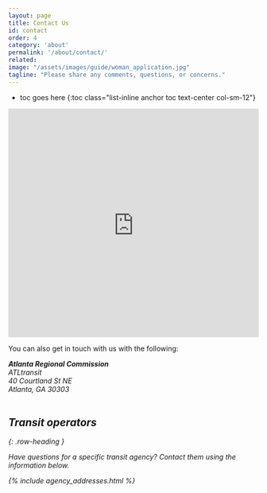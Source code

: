 ```yaml
---
layout: page
title: Contact Us
id: contact
order: 4
category: 'about'
permalink: '/about/contact/'
related: 
image: "/assets/images/guide/woman_application.jpg"
tagline: "Please share any comments, questions, or concerns."
---
```


* toc goes here
{:toc class="list-inline anchor toc text-center col-sm-12"}

<div class="row">
	<div class="panel panel-default top-buffer col-md-12" style="padding-top:10px; background-color:#ddd">
		<iframe width="100%" height="450" frameborder="0" scrolling="no" src="https://atlregional.wufoo.com/embed/atltransitorg-feedback-form/"></iframe>
	</div>
</div>


You can also get in touch with us with the following:

<address>
	<strong>Atlanta Regional Commission</strong><br>
	ATLtransit<br>
	40 Courtland St NE<br>
	Atlanta, GA 30303<br><br>




## Transit operators
{: .row-heading }

Have questions for a specific transit agency? Contact them using the information below.

{% include agency_addresses.html %}
